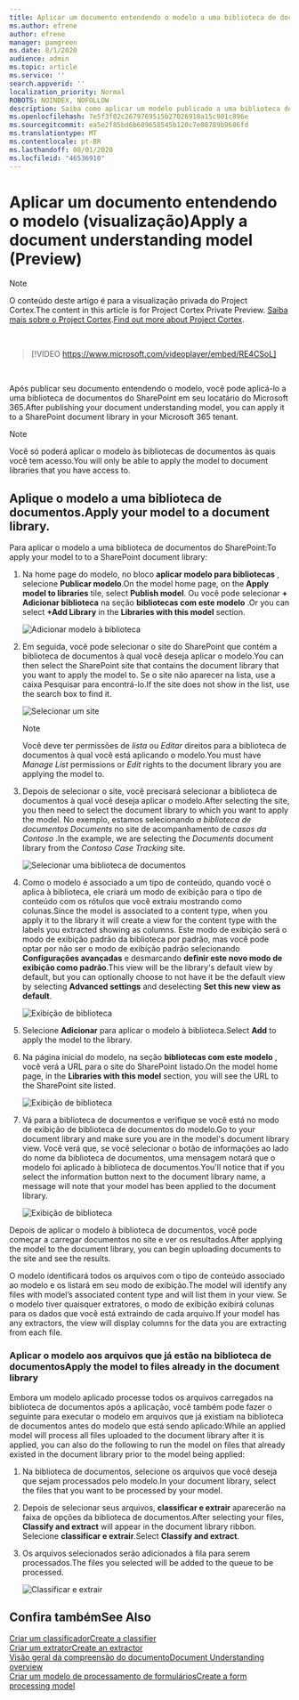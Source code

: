 ```yaml
---
title: Aplicar um documento entendendo o modelo a uma biblioteca de documentos (visualização)
ms.author: efrene
author: efrene
manager: pamgreen
ms.date: 8/1/2020
audience: admin
ms.topic: article
ms.service: ''
search.appverid: ''
localization_priority: Normal
ROBOTS: NOINDEX, NOFOLLOW
description: Saiba como aplicar um modelo publicado a uma biblioteca de documentos do SharePoint.
ms.openlocfilehash: 7e5f3f02c2679769515b27026918a15c901c896e
ms.sourcegitcommit: ea5e2f85bd6b609658545b120c7e08789b9686fd
ms.translationtype: MT
ms.contentlocale: pt-BR
ms.lasthandoff: 08/01/2020
ms.locfileid: "46536910"
---
```

# <a name="apply-a-document-understanding-model-preview"></a><span data-ttu-id="22a87-103">Aplicar um documento entendendo o modelo (visualização)</span><span class="sxs-lookup"><span data-stu-id="22a87-103">Apply a document understanding model (Preview)</span></span>

> [!Note] 
> <span data-ttu-id="22a87-104">O conteúdo deste artigo é para a visualização privada do Project Cortex.</span><span class="sxs-lookup"><span data-stu-id="22a87-104">The content in this article is for Project Cortex Private Preview.</span></span> <span data-ttu-id="22a87-105">[Saiba mais sobre o Project Cortex](https://aka.ms/projectcortex).</span><span class="sxs-lookup"><span data-stu-id="22a87-105">[Find out more about Project Cortex](https://aka.ms/projectcortex).</span></span>

</br>

> [!VIDEO https://www.microsoft.com/videoplayer/embed/RE4CSoL]

</br>

<span data-ttu-id="22a87-106">Após publicar seu documento entendendo o modelo, você pode aplicá-lo a uma biblioteca de documentos do SharePoint em seu locatário do Microsoft 365.</span><span class="sxs-lookup"><span data-stu-id="22a87-106">After publishing your document understanding model, you can apply it to a SharePoint document library in your Microsoft 365 tenant.</span></span>

> [!Note]
> <span data-ttu-id="22a87-107">Você só poderá aplicar o modelo às bibliotecas de documentos às quais você tem acesso.</span><span class="sxs-lookup"><span data-stu-id="22a87-107">You will only be able to apply the model to document libraries that you have access to.</span></span>


## <a name="apply-your-model-to-a-document-library"></a><span data-ttu-id="22a87-108">Aplique o modelo a uma biblioteca de documentos.</span><span class="sxs-lookup"><span data-stu-id="22a87-108">Apply your model to a document library.</span></span>

<span data-ttu-id="22a87-109">Para aplicar o modelo a uma biblioteca de documentos do SharePoint:</span><span class="sxs-lookup"><span data-stu-id="22a87-109">To apply your model to to a SharePoint document library:</span></span>

1. <span data-ttu-id="22a87-110">Na home page do modelo, no bloco **aplicar modelo para bibliotecas** , selecione **Publicar modelo**.</span><span class="sxs-lookup"><span data-stu-id="22a87-110">On the model home page, on the **Apply model to libraries** tile, select **Publish model**.</span></span> <span data-ttu-id="22a87-111">Ou você pode selecionar **+ Adicionar biblioteca** na seção **bibliotecas com este modelo** .</span><span class="sxs-lookup"><span data-stu-id="22a87-111">Or you can  select  **+Add Library** in the **Libraries with this model** section.</span></span> </br>

    ![Adicionar modelo à biblioteca](../media/content-understanding/apply-to-library.png)</br>

2. <span data-ttu-id="22a87-113">Em seguida, você pode selecionar o site do SharePoint que contém a biblioteca de documentos à qual você deseja aplicar o modelo.</span><span class="sxs-lookup"><span data-stu-id="22a87-113">You can then select the SharePoint site that contains the document library that you want to apply the model to.</span></span> <span data-ttu-id="22a87-114">Se o site não aparecer na lista, use a caixa Pesquisar para encontrá-lo.</span><span class="sxs-lookup"><span data-stu-id="22a87-114">If the site does not show in the list, use the search box to find it.</span></span></br>

    ![Selecionar um site](../media/content-understanding/site-search.png)</br>

    > [!Note]
    > <span data-ttu-id="22a87-116">Você deve ter permissões de *lista* ou *Editar* direitos para a biblioteca de documentos à qual você está aplicando o modelo.</span><span class="sxs-lookup"><span data-stu-id="22a87-116">You must have *Manage List* permissions or *Edit* rights to the document library you are applying the model to.</span></span></br>

3. <span data-ttu-id="22a87-117">Depois de selecionar o site, você precisará selecionar a biblioteca de documentos à qual você deseja aplicar o modelo.</span><span class="sxs-lookup"><span data-stu-id="22a87-117">After selecting the site, you then need to select the document library to which you want to apply the model.</span></span> <span data-ttu-id="22a87-118">No exemplo, estamos selecionando *a biblioteca de documentos Documents* no site de acompanhamento de *casos da Contoso* .</span><span class="sxs-lookup"><span data-stu-id="22a87-118">In the example, we are selecting the *Documents* document library from the *Contoso Case Tracking* site.</span></span></br>

    ![Selecionar uma biblioteca de documentos](../media/content-understanding/select-doc-library.png)</br>

4. <span data-ttu-id="22a87-120">Como o modelo é associado a um tipo de conteúdo, quando você o aplica à biblioteca, ele criará um modo de exibição para o tipo de conteúdo com os rótulos que você extraiu mostrando como colunas.</span><span class="sxs-lookup"><span data-stu-id="22a87-120">Since the model is associated to a content type, when you apply it to the library it will create a view for the content type with the labels you extracted showing as columns.</span></span> <span data-ttu-id="22a87-121">Este modo de exibição será o modo de exibição padrão da biblioteca por padrão, mas você pode optar por não ser o modo de exibição padrão selecionando **Configurações avançadas** e desmarcando **definir este novo modo de exibição como padrão**.</span><span class="sxs-lookup"><span data-stu-id="22a87-121">This view will be the library's default view by default, but you can optionally choose to not have it be the default view by selecting **Advanced settings** and deselecting **Set this new view as default**.</span></span></br>

    ![Exibição de biblioteca](../media/content-understanding/library-view.png)</br>

5. <span data-ttu-id="22a87-123">Selecione **Adicionar** para aplicar o modelo à biblioteca.</span><span class="sxs-lookup"><span data-stu-id="22a87-123">Select **Add** to apply the model to the library.</span></span> 
6. <span data-ttu-id="22a87-124">Na página inicial do modelo, na seção **bibliotecas com este modelo** , você verá a URL para o site do SharePoint listado.</span><span class="sxs-lookup"><span data-stu-id="22a87-124">On the model home page, in the **Libraries with this model** section, you will see the URL to the SharePoint site listed.</span></span></br>

    ![Exibição de biblioteca](../media/content-understanding/selected-library.png)</br>

7. <span data-ttu-id="22a87-126">Vá para a biblioteca de documentos e verifique se você está no modo de exibição de biblioteca de documentos do modelo.</span><span class="sxs-lookup"><span data-stu-id="22a87-126">Go to your document library and make sure you are in the model's document library view.</span></span> <span data-ttu-id="22a87-127">Você verá que, se você selecionar o botão de informações ao lado do nome da biblioteca de documentos, uma mensagem notará que o modelo foi aplicado à biblioteca de documentos.</span><span class="sxs-lookup"><span data-stu-id="22a87-127">You'll notice that if you select the information button next to the document library name, a message will note that your model has been applied to the document library.</span></span>

    ![Exibição de biblioteca](../media/content-understanding/info-du.png)</br> 


<span data-ttu-id="22a87-129">Depois de aplicar o modelo à biblioteca de documentos, você pode começar a carregar documentos no site e ver os resultados.</span><span class="sxs-lookup"><span data-stu-id="22a87-129">After applying the model to the document library, you can begin uploading documents to the site and see the results.</span></span>

<span data-ttu-id="22a87-130">O modelo identificará todos os arquivos com o tipo de conteúdo associado ao modelo e os listará em seu modo de exibição.</span><span class="sxs-lookup"><span data-stu-id="22a87-130">The model will identify any files with model’s associated content type and will list them in your view.</span></span> <span data-ttu-id="22a87-131">Se o modelo tiver quaisquer extratores, o modo de exibição exibirá colunas para os dados que você está extraindo de cada arquivo.</span><span class="sxs-lookup"><span data-stu-id="22a87-131">If your model has any extractors, the view will display columns for the data you are extracting from each file.</span></span>

### <a name="apply-the-model-to-files-already-in-the-document-library"></a><span data-ttu-id="22a87-132">Aplicar o modelo aos arquivos que já estão na biblioteca de documentos</span><span class="sxs-lookup"><span data-stu-id="22a87-132">Apply the model to files already in the document library</span></span>

<span data-ttu-id="22a87-133">Embora um modelo aplicado processe todos os arquivos carregados na biblioteca de documentos após a aplicação, você também pode fazer o seguinte para executar o modelo em arquivos que já existiam na biblioteca de documentos antes do modelo que está sendo aplicado:</span><span class="sxs-lookup"><span data-stu-id="22a87-133">While an applied model will process all files uploaded to the document library after it is applied, you can also do the following to run the model on files that already existed in the document library prior to the model being applied:</span></span>

1. <span data-ttu-id="22a87-134">Na biblioteca de documentos, selecione os arquivos que você deseja que sejam processados pelo modelo.</span><span class="sxs-lookup"><span data-stu-id="22a87-134">In your document library, select the files that you want to be processed by your model.</span></span>
2. <span data-ttu-id="22a87-135">Depois de selecionar seus arquivos, **classificar e extrair** aparecerão na faixa de opções da biblioteca de documentos.</span><span class="sxs-lookup"><span data-stu-id="22a87-135">After selecting your files, **Classify and extract** will appear in the document library ribbon.</span></span> <span data-ttu-id="22a87-136">Selecione **classificar e extrair**.</span><span class="sxs-lookup"><span data-stu-id="22a87-136">Select **Classify and extract**.</span></span>
3. <span data-ttu-id="22a87-137">Os arquivos selecionados serão adicionados à fila para serem processados.</span><span class="sxs-lookup"><span data-stu-id="22a87-137">The files you selected will be added to the queue to be processed.</span></span>

      ![Classificar e extrair](../media/content-understanding/extract-classify.png)</br> 





## <a name="see-also"></a><span data-ttu-id="22a87-139">Confira também</span><span class="sxs-lookup"><span data-stu-id="22a87-139">See Also</span></span>
[<span data-ttu-id="22a87-140">Criar um classificador</span><span class="sxs-lookup"><span data-stu-id="22a87-140">Create a classifier</span></span>](create-a-classifier.md)</br>
[<span data-ttu-id="22a87-141">Criar um extrator</span><span class="sxs-lookup"><span data-stu-id="22a87-141">Create an extractor</span></span>](create-an-extractor.md)</br>
[<span data-ttu-id="22a87-142">Visão geral da compreensão do documento</span><span class="sxs-lookup"><span data-stu-id="22a87-142">Document Understanding overview</span></span>](document-understanding-overview.md)</br>
[<span data-ttu-id="22a87-143">Criar um modelo de processamento de formulários</span><span class="sxs-lookup"><span data-stu-id="22a87-143">Create a form processing model</span></span>](create-a-form-processing-model.md)  




